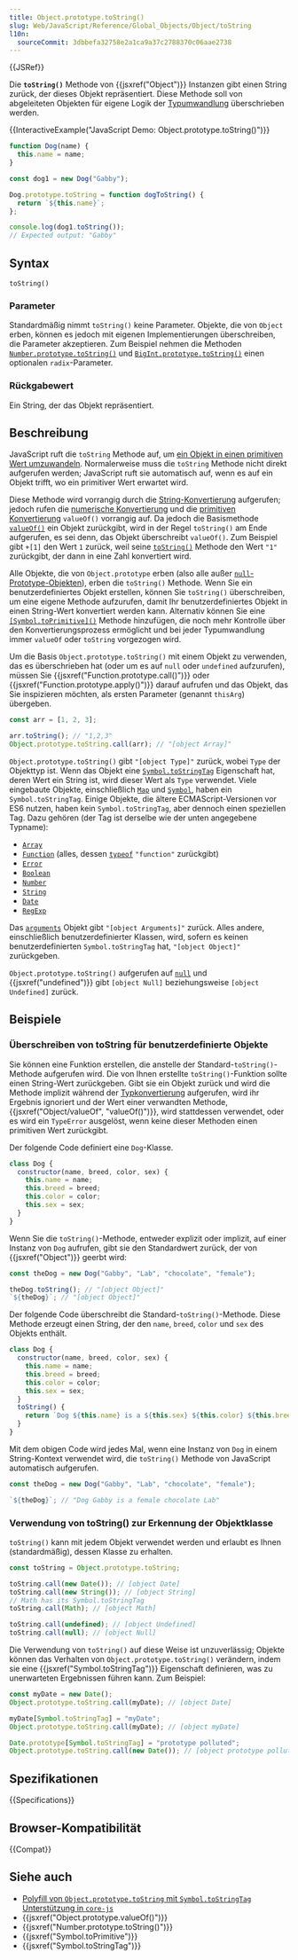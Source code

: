 ```yaml
---
title: Object.prototype.toString()
slug: Web/JavaScript/Reference/Global_Objects/Object/toString
l10n:
  sourceCommit: 3dbbefa32758e2a1ca9a37c2788370c06aae2738
---
```


{{JSRef}}

Die **`toString()`** Methode von {{jsxref("Object")}} Instanzen gibt einen String zurück, der dieses Objekt repräsentiert. Diese Methode soll von abgeleiteten Objekten für eigene Logik der [Typumwandlung](/de/docs/Web/JavaScript/Guide/Data_structures#type_coercion) überschrieben werden.

{{InteractiveExample("JavaScript Demo: Object.prototype.toString()")}}

```js interactive-example
function Dog(name) {
  this.name = name;
}

const dog1 = new Dog("Gabby");

Dog.prototype.toString = function dogToString() {
  return `${this.name}`;
};

console.log(dog1.toString());
// Expected output: "Gabby"
```

## Syntax

```js-nolint
toString()
```

### Parameter

Standardmäßig nimmt `toString()` keine Parameter. Objekte, die von `Object` erben, können es jedoch mit eigenen Implementierungen überschreiben, die Parameter akzeptieren. Zum Beispiel nehmen die Methoden [`Number.prototype.toString()`](/de/docs/Web/JavaScript/Reference/Global_Objects/Number/toString) und [`BigInt.prototype.toString()`](/de/docs/Web/JavaScript/Reference/Global_Objects/BigInt/toString) einen optionalen `radix`-Parameter.

### Rückgabewert

Ein String, der das Objekt repräsentiert.

## Beschreibung

JavaScript ruft die `toString` Methode auf, um [ein Objekt in einen primitiven Wert umzuwandeln](/de/docs/Web/JavaScript/Guide/Data_structures#type_coercion). Normalerweise muss die `toString` Methode nicht direkt aufgerufen werden; JavaScript ruft sie automatisch auf, wenn es auf ein Objekt trifft, wo ein primitiver Wert erwartet wird.

Diese Methode wird vorrangig durch die [String-Konvertierung](/de/docs/Web/JavaScript/Reference/Global_Objects/String#string_coercion) aufgerufen; jedoch rufen die [numerische Konvertierung](/de/docs/Web/JavaScript/Guide/Data_structures#numeric_coercion) und die [primitiven Konvertierung](/de/docs/Web/JavaScript/Guide/Data_structures#primitive_coercion) `valueOf()` vorrangig auf. Da jedoch die Basismethode [`valueOf()`](/de/docs/Web/JavaScript/Reference/Global_Objects/Object/valueOf) ein Objekt zurückgibt, wird in der Regel `toString()` am Ende aufgerufen, es sei denn, das Objekt überschreibt `valueOf()`. Zum Beispiel gibt `+[1]` den Wert `1` zurück, weil seine [`toString()`](/de/docs/Web/JavaScript/Reference/Global_Objects/Array/toString) Methode den Wert `"1"` zurückgibt, der dann in eine Zahl konvertiert wird.

Alle Objekte, die von `Object.prototype` erben (also alle außer [`null`-Prototype-Objekten](/de/docs/Web/JavaScript/Reference/Global_Objects/Object#null-prototype_objects)), erben die `toString()` Methode. Wenn Sie ein benutzerdefiniertes Objekt erstellen, können Sie `toString()` überschreiben, um eine eigene Methode aufzurufen, damit Ihr benutzerdefiniertes Objekt in einen String-Wert konvertiert werden kann. Alternativ können Sie eine [`[Symbol.toPrimitive]()`](/de/docs/Web/JavaScript/Reference/Global_Objects/Symbol/toPrimitive) Methode hinzufügen, die noch mehr Kontrolle über den Konvertierungsprozess ermöglicht und bei jeder Typumwandlung immer `valueOf` oder `toString` vorgezogen wird.

Um die Basis `Object.prototype.toString()` mit einem Objekt zu verwenden, das es überschrieben hat (oder um es auf `null` oder `undefined` aufzurufen), müssen Sie {{jsxref("Function.prototype.call()")}} oder {{jsxref("Function.prototype.apply()")}} darauf aufrufen und das Objekt, das Sie inspizieren möchten, als ersten Parameter (genannt `thisArg`) übergeben.

```js
const arr = [1, 2, 3];

arr.toString(); // "1,2,3"
Object.prototype.toString.call(arr); // "[object Array]"
```

`Object.prototype.toString()` gibt `"[object Type]"` zurück, wobei `Type` der Objekttyp ist. Wenn das Objekt eine [`Symbol.toStringTag`](/de/docs/Web/JavaScript/Reference/Global_Objects/Symbol/toStringTag) Eigenschaft hat, deren Wert ein String ist, wird dieser Wert als `Type` verwendet. Viele eingebaute Objekte, einschließlich [`Map`](/de/docs/Web/JavaScript/Reference/Global_Objects/Map) und [`Symbol`](/de/docs/Web/JavaScript/Reference/Global_Objects/Symbol), haben ein `Symbol.toStringTag`. Einige Objekte, die ältere ECMAScript-Versionen vor ES6 nutzen, haben kein `Symbol.toStringTag`, aber dennoch einen speziellen Tag. Dazu gehören (der Tag ist derselbe wie der unten angegebene Typname):

- [`Array`](/de/docs/Web/JavaScript/Reference/Global_Objects/Array)
- [`Function`](/de/docs/Web/JavaScript/Reference/Functions) (alles, dessen [`typeof`](/de/docs/Web/JavaScript/Reference/Operators/typeof) `"function"` zurückgibt)
- [`Error`](/de/docs/Web/JavaScript/Reference/Global_Objects/Error)
- [`Boolean`](/de/docs/Web/JavaScript/Reference/Global_Objects/Boolean)
- [`Number`](/de/docs/Web/JavaScript/Reference/Global_Objects/Number)
- [`String`](/de/docs/Web/JavaScript/Reference/Global_Objects/String)
- [`Date`](/de/docs/Web/JavaScript/Reference/Global_Objects/Date)
- [`RegExp`](/de/docs/Web/JavaScript/Reference/Global_Objects/RegExp)

Das [`arguments`](/de/docs/Web/JavaScript/Reference/Functions/arguments) Objekt gibt `"[object Arguments]"` zurück. Alles andere, einschließlich benutzerdefinierter Klassen, wird, sofern es keinen benutzerdefinierten `Symbol.toStringTag` hat, `"[object Object]"` zurückgeben.

`Object.prototype.toString()` aufgerufen auf [`null`](/de/docs/Web/JavaScript/Reference/Operators/null) und {{jsxref("undefined")}} gibt `[object Null]` beziehungsweise `[object Undefined]` zurück.

## Beispiele

### Überschreiben von toString für benutzerdefinierte Objekte

Sie können eine Funktion erstellen, die anstelle der Standard-`toString()`-Methode aufgerufen wird. Die von Ihnen erstellte `toString()`-Funktion sollte einen String-Wert zurückgeben. Gibt sie ein Objekt zurück und wird die Methode implizit während der [Typkonvertierung](/de/docs/Web/JavaScript/Guide/Data_structures#type_coercion) aufgerufen, wird ihr Ergebnis ignoriert und der Wert einer verwandten Methode, {{jsxref("Object/valueOf", "valueOf()")}}, wird stattdessen verwendet, oder es wird ein `TypeError` ausgelöst, wenn keine dieser Methoden einen primitiven Wert zurückgibt.

Der folgende Code definiert eine `Dog`-Klasse.

```js
class Dog {
  constructor(name, breed, color, sex) {
    this.name = name;
    this.breed = breed;
    this.color = color;
    this.sex = sex;
  }
}
```

Wenn Sie die `toString()`-Methode, entweder explizit oder implizit, auf einer Instanz von `Dog` aufrufen, gibt sie den Standardwert zurück, der von {{jsxref("Object")}} geerbt wird:

```js
const theDog = new Dog("Gabby", "Lab", "chocolate", "female");

theDog.toString(); // "[object Object]"
`${theDog}`; // "[object Object]"
```

Der folgende Code überschreibt die Standard-`toString()`-Methode. Diese Methode erzeugt einen String, der den `name`, `breed`, `color` und `sex` des Objekts enthält.

```js
class Dog {
  constructor(name, breed, color, sex) {
    this.name = name;
    this.breed = breed;
    this.color = color;
    this.sex = sex;
  }
  toString() {
    return `Dog ${this.name} is a ${this.sex} ${this.color} ${this.breed}`;
  }
}
```

Mit dem obigen Code wird jedes Mal, wenn eine Instanz von `Dog` in einem String-Kontext verwendet wird, die `toString()` Methode von JavaScript automatisch aufgerufen.

```js
const theDog = new Dog("Gabby", "Lab", "chocolate", "female");

`${theDog}`; // "Dog Gabby is a female chocolate Lab"
```

### Verwendung von toString() zur Erkennung der Objektklasse

`toString()` kann mit jedem Objekt verwendet werden und erlaubt es Ihnen (standardmäßig), dessen Klasse zu erhalten.

```js
const toString = Object.prototype.toString;

toString.call(new Date()); // [object Date]
toString.call(new String()); // [object String]
// Math has its Symbol.toStringTag
toString.call(Math); // [object Math]

toString.call(undefined); // [object Undefined]
toString.call(null); // [object Null]
```

Die Verwendung von `toString()` auf diese Weise ist unzuverlässig; Objekte können das Verhalten von `Object.prototype.toString()` verändern, indem sie eine {{jsxref("Symbol.toStringTag")}} Eigenschaft definieren, was zu unerwarteten Ergebnissen führen kann. Zum Beispiel:

```js
const myDate = new Date();
Object.prototype.toString.call(myDate); // [object Date]

myDate[Symbol.toStringTag] = "myDate";
Object.prototype.toString.call(myDate); // [object myDate]

Date.prototype[Symbol.toStringTag] = "prototype polluted";
Object.prototype.toString.call(new Date()); // [object prototype polluted]
```

## Spezifikationen

{{Specifications}}

## Browser-Kompatibilität

{{Compat}}

## Siehe auch

- [Polyfill von `Object.prototype.toString` mit `Symbol.toStringTag` Unterstützung in `core-js`](https://github.com/zloirock/core-js#ecmascript-object)
- {{jsxref("Object.prototype.valueOf()")}}
- {{jsxref("Number.prototype.toString()")}}
- {{jsxref("Symbol.toPrimitive")}}
- {{jsxref("Symbol.toStringTag")}}
